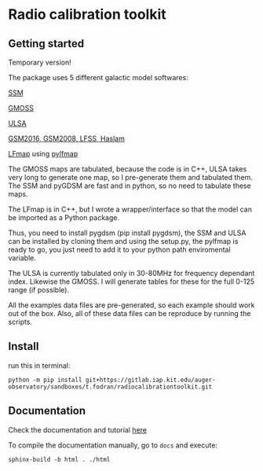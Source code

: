 # Radio calibration toolkit


## Getting started

Temporary version!

The package uses 5 different galactic model softwares:

[SSM](http://tianlai.bao.ac.cn/~huangqizhi/)

[GMOSS](https://github.com/mayurisrao/GMOSS)

[ULSA](https://github.com/Yanping-Cong/ULSA/tree/v2.0)

[GSM2016, GSM2008, LFSS, Haslam](https://github.com/telegraphic/pygdsm)

[LFmap](http://www.astro.umd.edu/~emilp/LFmap/LFmap_1.0.tar) using [pylfmap](https://github.com/F-Tomas/pylfmap)


The GMOSS maps are tabulated, because the code is in C++, ULSA takes very long to generate one map, so I pre-generate them and tabulated them. The SSM and pyGDSM are fast and in python, so no need to tabulate these maps.

The LFmap is in C++, but I wrote a wrapper/interface so that the model can be imported as a Python package.

Thus, you need to install pygdsm (pip install pygdsm), the SSM and ULSA can be installed by cloning them and using the setup.py, the pylfmap is ready to go, you just need to add it to your python path enviromental variable.

The ULSA is currently tabulated only in 30-80MHz for frequency dependant index. Likewise the GMOSS. I will generate tables for these for the full 0-125 range (if possible).

All the examples data files are pre-generated, so each example should work out of the box. Also, all of these data files can be reproduce by running the scripts.


## Install

run this in terminal:

`python -m pip install git+https://gitlab.iap.kit.edu/auger-observatory/sandboxes/t.fodran/radiocalibrationtoolkit.git`

## Documentation

Check the documentation and tutorial [here](https://f-tomas.github.io/radiocalibrationtoolkit/index.html)

To compile the documentation manually, go to `docs` and execute: 

`sphinx-build -b html . ./html`

